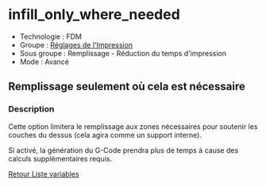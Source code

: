 # infill_only_where_needed

* Technologie : FDM
* Groupe : [Réglages de l'Impression](../print_settings/print_settings.md)
* Sous groupe : Remplissage - Réduction du temps d'impression
* Mode : Avancé

## Remplissage seulement où cela est nécessaire

### Description

Cette option limitera le remplissage aux zones nécessaires pour soutenir les couches du dessus (cela agira comme un support interne).

Si activé, la génération du G-Code prendra plus de temps à cause des calculs supplémentaires requis.

[Retour Liste variables](variable_list.md)